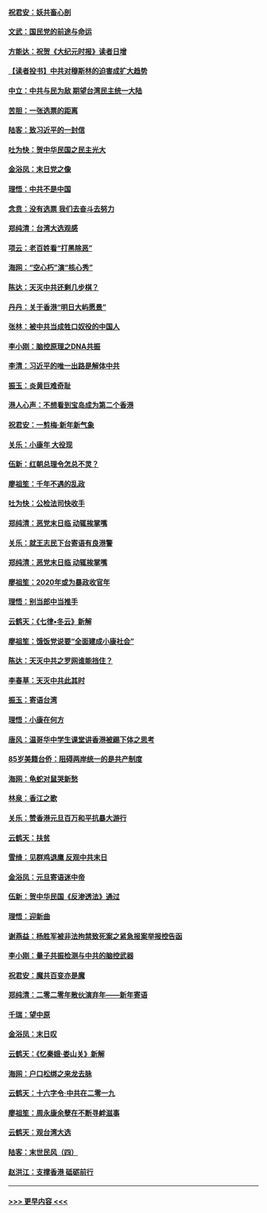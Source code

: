 #### [祝君安：妖共畜心剖](../pages/nsc993/n11794273.md?t=01151501) 
#### [文武：国民党的前途与命运](../pages/nsc993/n11794198.md?t=01151501) 
#### [方能达：祝贺《大纪元时报》读者日增](../pages/nsc993/n11793807.md?t=01151501) 
#### [【读者投书】中共对穆斯林的迫害成扩大趋势](../pages/nsc993/n11791371.md?t=01151501) 
#### [中立：中共与民为敌 期望台湾民主统一大陆](../pages/nsc993/n11790392.md?t=01151501) 
#### [苦胆：一张选票的距离](../pages/nsc993/n11788914.md?t=01151501) 
#### [陆客：致习近平的一封信](../pages/nsc993/n11788867.md?t=01151501) 
#### [吐为快：贺中华民国之民主光大](../pages/nsc993/n11788618.md?t=01151501) 
#### [金浴凤：末日党之像](../pages/nsc993/n11787475.md?t=01151501) 
#### [理悟：中共不是中国](../pages/nsc993/n11787463.md?t=01151501) 
#### [念贲：没有选票  我们去奋斗去努力](../pages/nsc993/n11787398.md?t=01151501) 
#### [郑纯清：台湾大选观感](../pages/nsc993/n11786210.md?t=01151501) 
#### [项云：老百姓看“打黑除恶”](../pages/nsc993/n11785398.md?t=01151501) 
#### [海网：“空心朽”演“核心秀”](../pages/nsc993/n11783874.md?t=01151501) 
#### [陈达：天灭中共还剩几步棋？](../pages/nsc993/n11783719.md?t=01151501) 
#### [丹丹：关于香港“明日大屿愿景”](../pages/nsc993/n11783273.md?t=01151501) 
#### [张林：被中共当成牲口奴役的中国人](../pages/nsc993/n11782397.md?t=01151501) 
#### [李小刚：脑控原理之DNA共振](../pages/nsc993/n11780962.md?t=01151501) 
#### [李清：习近平的唯一出路是解体中共](../pages/nsc993/n11780866.md?t=01151501) 
#### [振玉：炎黄巨难奇耻](../pages/nsc993/n11779632.md?t=01151501) 
#### [港人心声：不想看到宝岛成为第二个香港](../pages/nsc993/n11778817.md?t=01151501) 
#### [祝君安：一剪梅‧新年新气象](../pages/nsc993/n11776340.md?t=01151501) 
#### [关乐：小康年 大役现](../pages/nsc993/n11774213.md?t=01151501) 
#### [伍新：红朝总理令怎总不灵？](../pages/nsc993/n11770813.md?t=01151501) 
#### [廖祖笙：千年不遇的乱政](../pages/nsc993/n11770373.md?t=01151501) 
#### [吐为快：公检法司快收手](../pages/nsc993/n11770359.md?t=01151501) 
#### [郑纯清：恶党末日临 动辄挨掌嘴](../pages/nsc993/n11769912.md?t=01151501) 
#### [关乐：就王志民下台寄语有良港警](../pages/nsc993/n11769903.md?t=01151501) 
#### [郑纯清：恶党末日临 动辄挨掌嘴](../pages/nsc993/n11769356.md?t=01151501) 
#### [廖祖笙：2020年或为暴政收官年](../pages/nsc993/n11768216.md?t=01151501) 
#### [理悟：别当郎中当推手](../pages/nsc993/n11768243.md?t=01151501) 
#### [云鹤天：《七律▪冬云》新解](../pages/nsc993/n11768204.md?t=01151501) 
#### [廖祖笙：饿饭党说要“全面建成小康社会”](../pages/nsc993/n11767482.md?t=01151501) 
#### [陈达：天灭中共之罗网谁能挡住？](../pages/nsc993/n11767465.md?t=01151501) 
#### [李春草：天灭中共此其时](../pages/nsc993/n11767452.md?t=01151501) 
#### [振玉：寄语台湾](../pages/nsc993/n11767432.md?t=01151501) 
#### [理悟：小康在何方](../pages/nsc993/n11767394.md?t=01151501) 
#### [唐风：温哥华中学生课堂讲香港被踢下体之思考](../pages/nsc993/n11766848.md?t=01151501) 
#### [85岁美籍台侨：阻碍两岸统一的是共产制度](../pages/nsc993/n11765043.md?t=01151501) 
#### [海网：龟蛇对鼠哭新愁](../pages/nsc993/n11764895.md?t=01151501) 
#### [林泉：香江之歌](../pages/nsc993/n11764415.md?t=01151501) 
#### [关乐：赞香港元旦百万和平抗暴大游行](../pages/nsc993/n11764382.md?t=01151501) 
#### [云鹤天：扶贫](../pages/nsc993/n11764245.md?t=01151501) 
#### [雪绮：见群鸡退鹰  反观中共末日](../pages/nsc993/n11762112.md?t=01151501) 
#### [金浴凤：元旦寄语迷中帝](../pages/nsc993/n11761788.md?t=01151501) 
#### [伍新：贺中华民国《反渗透法》通过](../pages/nsc993/n11761994.md?t=01151501) 
#### [理悟：迎新曲](../pages/nsc993/n11761152.md?t=01151501) 
#### [谢燕益：杨胜军被非法拘禁致死案之紧急报案举报控告函](../pages/nsc993/n11756134.md?t=01151501) 
#### [李小刚：量子共振检测与中共的脑控武器](../pages/nsc993/n11754518.md?t=01151501) 
#### [祝君安：魔共百变亦是魔](../pages/nsc993/n11754469.md?t=01151501) 
#### [郑纯清：二零二零年散伙演弃年——新年寄语](../pages/nsc993/n11754195.md?t=01151501) 
#### [千瑞：望中原](../pages/nsc993/n11754159.md?t=01151501) 
#### [金浴凤：末日叹](../pages/nsc993/n11752359.md?t=01151501) 
#### [云鹤天：《忆秦娥‧娄山关》新解](../pages/nsc993/n11752348.md?t=01151501) 
#### [海网：户口松绑之来龙去脉](../pages/nsc993/n11752328.md?t=01151501) 
#### [云鹤天：十六字令‧中共在二零一九](../pages/nsc993/n11752305.md?t=01151501) 
#### [廖祖笙：周永康余孽在不断寻衅滋事](../pages/nsc993/n11751013.md?t=01151501) 
#### [云鹤天：观台湾大选](../pages/nsc993/n11751007.md?t=01151501) 
#### [陆客：末世民风（四）](../pages/nsc993/n11749203.md?t=01151501) 
#### [赵洪江：支撑香港 砥砺前行](../pages/nsc993/n11748482.md?t=01151501) 

----
#### [ >>> 更早内容 <<< ](../indexes/nsc993-earlier.md)
